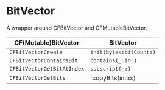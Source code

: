 # BitVector
A wrapper around CFBitVector and CFMutableBitVector.


| CF(Mutable)BitVector | BitVector |
----------------------- | ----------------
| `CFBitVectorCreate` | `init(bytes:bitCount:)`
| `CFBitVectorContainsBit` | `contains(_:in:)`
| `CFBitVectorGetBitAtIndex` | `subscript(_:)`
| `CFBitVectorGetBits` | `copyBits(in:to:)

